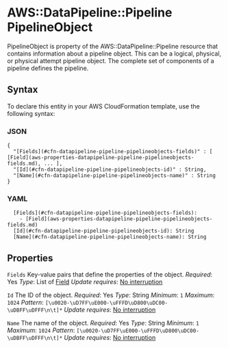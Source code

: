 # AWS::DataPipeline::Pipeline PipelineObject<a name="aws-properties-datapipeline-pipeline-pipelineobjects"></a>

PipelineObject is property of the AWS::DataPipeline::Pipeline resource that contains information about a pipeline object\. This can be a logical, physical, or physical attempt pipeline object\. The complete set of components of a pipeline defines the pipeline\.

## Syntax<a name="aws-properties-datapipeline-pipeline-pipelineobjects-syntax"></a>

To declare this entity in your AWS CloudFormation template, use the following syntax:

### JSON<a name="aws-properties-datapipeline-pipeline-pipelineobjects-syntax.json"></a>

```
{
  "[Fields](#cfn-datapipeline-pipeline-pipelineobjects-fields)" : [ [Field](aws-properties-datapipeline-pipeline-pipelineobjects-fields.md), ... ],
  "[Id](#cfn-datapipeline-pipeline-pipelineobjects-id)" : String,
  "[Name](#cfn-datapipeline-pipeline-pipelineobjects-name)" : String
}
```

### YAML<a name="aws-properties-datapipeline-pipeline-pipelineobjects-syntax.yaml"></a>

```
  [Fields](#cfn-datapipeline-pipeline-pipelineobjects-fields):
    - [Field](aws-properties-datapipeline-pipeline-pipelineobjects-fields.md)
  [Id](#cfn-datapipeline-pipeline-pipelineobjects-id): String
  [Name](#cfn-datapipeline-pipeline-pipelineobjects-name): String
```

## Properties<a name="aws-properties-datapipeline-pipeline-pipelineobjects-properties"></a>

`Fields`  <a name="cfn-datapipeline-pipeline-pipelineobjects-fields"></a>
Key\-value pairs that define the properties of the object\.
*Required*: Yes
*Type*: List of [Field](aws-properties-datapipeline-pipeline-pipelineobjects-fields.md)
*Update requires*: [No interruption](https://docs.aws.amazon.com/AWSCloudFormation/latest/UserGuide/using-cfn-updating-stacks-update-behaviors.html#update-no-interrupt)

`Id`  <a name="cfn-datapipeline-pipeline-pipelineobjects-id"></a>
The ID of the object\.
*Required*: Yes
*Type*: String
*Minimum*: `1`
*Maximum*: `1024`
*Pattern*: `[\u0020-\uD7FF\uE000-\uFFFD\uD800\uDC00-\uDBFF\uDFFF\n\t]*`
*Update requires*: [No interruption](https://docs.aws.amazon.com/AWSCloudFormation/latest/UserGuide/using-cfn-updating-stacks-update-behaviors.html#update-no-interrupt)

`Name`  <a name="cfn-datapipeline-pipeline-pipelineobjects-name"></a>
The name of the object\.
*Required*: Yes
*Type*: String
*Minimum*: `1`
*Maximum*: `1024`
*Pattern*: `[\u0020-\uD7FF\uE000-\uFFFD\uD800\uDC00-\uDBFF\uDFFF\n\t]*`
*Update requires*: [No interruption](https://docs.aws.amazon.com/AWSCloudFormation/latest/UserGuide/using-cfn-updating-stacks-update-behaviors.html#update-no-interrupt)
